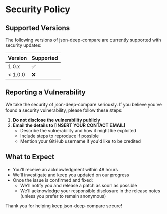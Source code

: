 # Security Policy

## Supported Versions

The following versions of json-deep-compare are currently supported with security updates:

| Version | Supported          |
| ------- | ------------------ |
| 1.0.x   | :white_check_mark: |
| < 1.0.0 | :x:                |

## Reporting a Vulnerability

We take the security of json-deep-compare seriously. If you believe you've found a security vulnerability, please follow these steps:

1. **Do not disclose the vulnerability publicly**
2. **Email the details to [INSERT YOUR CONTACT EMAIL]**
   - Describe the vulnerability and how it might be exploited
   - Include steps to reproduce if possible
   - Mention your GitHub username if you'd like to be credited

## What to Expect

- You'll receive an acknowledgment within 48 hours
- We'll investigate and keep you updated on our progress
- Once the issue is confirmed and fixed:
  - We'll notify you and release a patch as soon as possible
  - We'll acknowledge your responsible disclosure in the release notes (unless you prefer to remain anonymous)

Thank you for helping keep json-deep-compare secure!